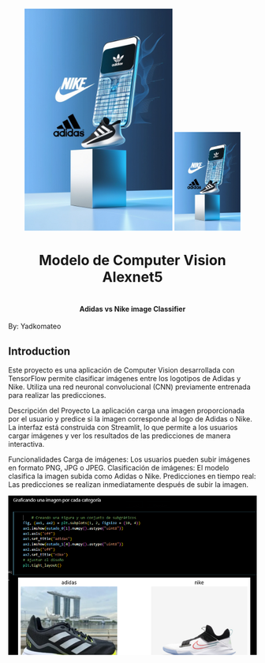 <p align="center">
  <img src="/portada.jpg" alt="Logo_personal" width="300">
   <img src="/portada.jpg" alt="Logo_personal" height="200">
</p>


<div align="center">
  <h1 align="center">Modelo de Computer Vision Alexnet5<h1>
  <h4 align="center">Adidas vs Nike  image Classifier</h4>
</div>

By: Yadkomateo

## Introduction
Este proyecto es una aplicación de Computer Vision desarrollada con TensorFlow permite clasificar imágenes entre los logotipos de Adidas y Nike. Utiliza una red neuronal convolucional (CNN) previamente entrenada para realizar las predicciones. 

Descripción del Proyecto
La aplicación carga una imagen proporcionada por el usuario y predice si la imagen corresponde al logo de Adidas o Nike. La interfaz está construida con Streamlit, lo que permite a los usuarios cargar imágenes y ver los resultados de las predicciones de manera interactiva.

Funcionalidades
Carga de imágenes: Los usuarios pueden subir imágenes en formato PNG, JPG o JPEG.
Clasificación de imágenes: El modelo clasifica la imagen subida como Adidas o Nike.
Predicciones en tiempo real: Las predicciones se realizan inmediatamente después de subir la imagen.

<p>
  <img src="/graficando_categorias.png" alt="Grafico readme">
</p>
